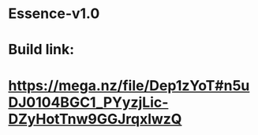 # Essence-v1.0
 
# Build link: 
# https://mega.nz/file/Dep1zYoT#n5uDJ0104BGC1_PYyzjLic-DZyHotTnw9GGJrqxlwzQ